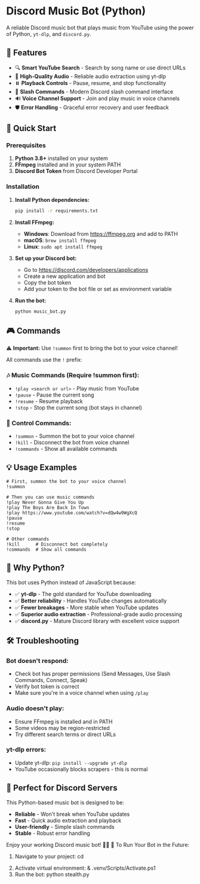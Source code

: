 # Discord Music Bot (Python)

A reliable Discord music bot that plays music from YouTube using the power of Python, `yt-dlp`, and `discord.py`.

## 🎵 Features

- 🔍 **Smart YouTube Search** - Search by song name or use direct URLs
- 🎵 **High-Quality Audio** - Reliable audio extraction using yt-dlp
- ⏸️ **Playback Controls** - Pause, resume, and stop functionality
- 🤖 **Slash Commands** - Modern Discord slash command interface
- 🔊 **Voice Channel Support** - Join and play music in voice channels
- 🛡️ **Error Handling** - Graceful error recovery and user feedback

## 🚀 Quick Start

### Prerequisites

1. **Python 3.8+** installed on your system
2. **FFmpeg** installed and in your system PATH
3. **Discord Bot Token** from Discord Developer Portal

### Installation

1. **Install Python dependencies:**
   ```bash
   pip install -r requirements.txt
   ```

2. **Install FFmpeg:**
   - **Windows**: Download from https://ffmpeg.org and add to PATH
   - **macOS**: `brew install ffmpeg`
   - **Linux**: `sudo apt install ffmpeg`

3. **Set up your Discord bot:**
   - Go to https://discord.com/developers/applications
   - Create a new application and bot
   - Copy the bot token
   - Add your token to the bot file or set as environment variable

4. **Run the bot:**
   ```bash
   python music_bot.py
   ```

## 🎮 Commands

⚠️ **Important:** Use `!summon` first to bring the bot to your voice channel!

All commands use the `!` prefix:

### 🎶 Music Commands (Require !summon first):
- `!play <search or url>` - Play music from YouTube
- `!pause` - Pause the current song
- `!resume` - Resume playback
- `!stop` - Stop the current song (bot stays in channel)

### 🔧 Control Commands:
- `!summon` - Summon the bot to your voice channel
- `!kill` - Disconnect the bot from voice channel
- `!commands` - Show all available commands

## 💡 Usage Examples

```
# First, summon the bot to your voice channel
!summon

# Then you can use music commands
!play Never Gonna Give You Up
!play The Boys Are Back In Town
!play https://www.youtube.com/watch?v=dQw4w9WgXcQ
!pause
!resume
!stop

# Other commands
!kill      # Disconnect bot completely
!commands  # Show all commands
```

## 🔧 Why Python?

This bot uses Python instead of JavaScript because:

- ✅ **yt-dlp** - The gold standard for YouTube downloading
- ✅ **Better reliability** - Handles YouTube changes automatically
- ✅ **Fewer breakages** - More stable when YouTube updates
- ✅ **Superior audio extraction** - Professional-grade audio processing
- ✅ **discord.py** - Mature Discord library with excellent voice support

## 🛠️ Troubleshooting

### Bot doesn't respond:
- Check bot has proper permissions (Send Messages, Use Slash Commands, Connect, Speak)
- Verify bot token is correct
- Make sure you're in a voice channel when using `/play`

### Audio doesn't play:
- Ensure FFmpeg is installed and in PATH
- Some videos may be region-restricted
- Try different search terms or direct URLs

### yt-dlp errors:
- Update yt-dlp: `pip install --upgrade yt-dlp`
- YouTube occasionally blocks scrapers - this is normal

## 🎵 Perfect for Discord Servers

This Python-based music bot is designed to be:
- **Reliable** - Won't break when YouTube updates
- **Fast** - Quick audio extraction and playback
- **User-friendly** - Simple slash commands
- **Stable** - Robust error handling

Enjoy your working Discord music bot! 🎤🤖
🚀 To Run Your Bot in the Future:
1. Navigate to your project: cd <dir here>
2. Activate virtual environment: & .venv/Scripts/Activate.ps1
3. Run the bot: python stealth.py


